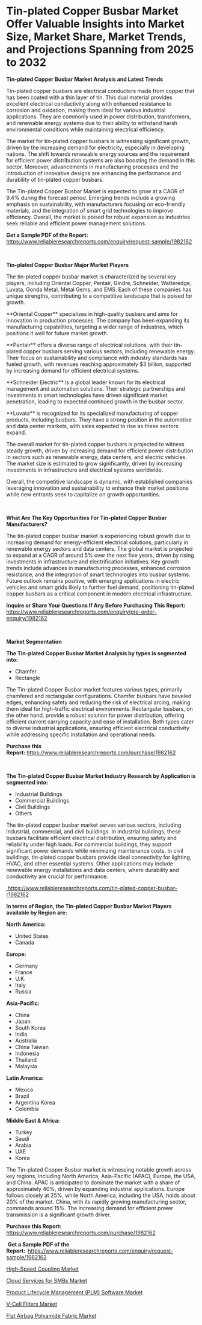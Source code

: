 <p><h1>Tin-plated Copper Busbar Market Offer Valuable Insights into Market Size, Market Share, Market Trends, and Projections Spanning from 2025 to 2032</h1></p><p><strong>Tin-plated Copper Busbar Market Analysis and Latest Trends</strong></p>
<p><p>Tin-plated copper busbars are electrical conductors made from copper that has been coated with a thin layer of tin. This dual material provides excellent electrical conductivity along with enhanced resistance to corrosion and oxidation, making them ideal for various industrial applications. They are commonly used in power distribution, transformers, and renewable energy systems due to their ability to withstand harsh environmental conditions while maintaining electrical efficiency.</p><p>The market for tin-plated copper busbars is witnessing significant growth, driven by the increasing demand for electricity, especially in developing nations. The shift towards renewable energy sources and the requirement for efficient power distribution systems are also boosting the demand in this sector. Moreover, advancements in manufacturing processes and the introduction of innovative designs are enhancing the performance and durability of tin-plated copper busbars.</p><p>The Tin-plated Copper Busbar Market is expected to grow at a CAGR of 9.4% during the forecast period. Emerging trends include a growing emphasis on sustainability, with manufacturers focusing on eco-friendly materials, and the integration of smart grid technologies to improve efficiency. Overall, the market is poised for robust expansion as industries seek reliable and efficient power management solutions.</p></p>
<p><strong>Get a Sample PDF of the Report:&nbsp;</strong> <a href="https://www.reliableresearchreports.com/enquiry/request-sample/1982162?utm_campaign=9&utm_medium=2&utm_source=Github&utm_content=ia&utm_term=15012025&utm_id=tin-plated-copper-busbar">https://www.reliableresearchreports.com/enquiry/request-sample/1982162</a></p>
<p>&nbsp;</p>
<p><strong>Tin-plated Copper Busbar Major Market Players</strong></p>
<p><p>The tin-plated copper busbar market is characterized by several key players, including Oriental Copper, Pentair, Gindre, Schneider, Watteredge, Luvata, Gonda Metal, Metal Gems, and EMS. Each of these companies has unique strengths, contributing to a competitive landscape that is poised for growth.</p><p>**Oriental Copper** specializes in high-quality busbars and aims for innovation in production processes. The company has been expanding its manufacturing capabilities, targeting a wider range of industries, which positions it well for future market growth.</p><p>**Pentair** offers a diverse range of electrical solutions, with their tin-plated copper busbars serving various sectors, including renewable energy. Their focus on sustainability and compliance with industry standards has fueled growth, with revenues reaching approximately $3 billion, supported by increasing demand for efficient electrical systems.</p><p>**Schneider Electric** is a global leader known for its electrical management and automation solutions. Their strategic partnerships and investments in smart technologies have driven significant market penetration, leading to expected continued growth in the busbar sector.</p><p>**Luvata** is recognized for its specialized manufacturing of copper products, including busbars. They have a strong position in the automotive and data center markets, with sales expected to rise as these sectors expand.</p><p>The overall market for tin-plated copper busbars is projected to witness steady growth, driven by increasing demand for efficient power distribution in sectors such as renewable energy, data centers, and electric vehicles. The market size is estimated to grow significantly, driven by increasing investments in infrastructure and electrical systems worldwide.</p><p>Overall, the competitive landscape is dynamic, with established companies leveraging innovation and sustainability to enhance their market positions while new entrants seek to capitalize on growth opportunities.</p></p>
<p>&nbsp;</p>
<p><strong>What Are The Key Opportunities For Tin-plated Copper Busbar Manufacturers?</strong></p>
<p><p>The tin-plated copper busbar market is experiencing robust growth due to increasing demand for energy-efficient electrical solutions, particularly in renewable energy sectors and data centers. The global market is projected to expand at a CAGR of around 5% over the next five years, driven by rising investments in infrastructure and electrification initiatives. Key growth trends include advances in manufacturing processes, enhanced corrosion resistance, and the integration of smart technologies into busbar systems. Future outlook remains positive, with emerging applications in electric vehicles and smart grids likely to further fuel demand, positioning tin-plated copper busbars as a critical component in modern electrical infrastructure.</p></p>
<p><strong>Inquire or Share Your Questions If Any Before Purchasing This Report:</strong> <a href="https://www.reliableresearchreports.com/enquiry/pre-order-enquiry/1982162?utm_campaign=9&utm_medium=2&utm_source=Github&utm_content=ia&utm_term=15012025&utm_id=tin-plated-copper-busbar">https://www.reliableresearchreports.com/enquiry/pre-order-enquiry/1982162</a></p>
<p>&nbsp;</p>
<p><strong>Market Segmentation</strong></p>
<p><strong>The Tin-plated Copper Busbar Market Analysis by types is segmented into:</strong></p>
<p><ul><li>Chamfer</li><li>Rectangle</li></ul></p>
<p><p>The Tin-plated Copper Busbar market features various types, primarily chamfered and rectangular configurations. Chamfer busbars have beveled edges, enhancing safety and reducing the risk of electrical arcing, making them ideal for high-traffic electrical environments. Rectangular busbars, on the other hand, provide a robust solution for power distribution, offering efficient current carrying capacity and ease of installation. Both types cater to diverse industrial applications, ensuring efficient electrical conductivity while addressing specific installation and operational needs.</p></p>
<p><strong>Purchase this Report:&nbsp;</strong><a href="https://www.reliableresearchreports.com/purchase/1982162?utm_campaign=9&utm_medium=2&utm_source=Github&utm_content=ia&utm_term=15012025&utm_id=tin-plated-copper-busbar">https://www.reliableresearchreports.com/purchase/1982162</a></p>
<p>&nbsp;</p>
<p><strong>The Tin-plated Copper Busbar Market Industry Research by Application is segmented into:</strong></p>
<p><ul><li>Industrial Buildings</li><li>Commercial Buildings</li><li>Civil Buildings</li><li>Others</li></ul></p>
<p><p>The tin-plated copper busbar market serves various sectors, including industrial, commercial, and civil buildings. In industrial buildings, these busbars facilitate efficient electrical distribution, ensuring safety and reliability under high loads. For commercial buildings, they support significant power demands while minimizing maintenance costs. In civil buildings, tin-plated copper busbars provide ideal connectivity for lighting, HVAC, and other essential systems. Other applications may include renewable energy installations and data centers, where durability and conductivity are crucial for performance.</p></p>
<p><a href="https://www.reliableresearchreports.com/tin-plated-copper-busbar-r1982162?utm_campaign=9&utm_medium=2&utm_source=Github&utm_content=ia&utm_term=15012025&utm_id=tin-plated-copper-busbar">&nbsp;https://www.reliableresearchreports.com/tin-plated-copper-busbar-r1982162</a></p>
<p><strong>In terms of Region, the Tin-plated Copper Busbar Market Players available by Region are:</strong></p>
<p>
    <p> <strong> North America: </strong>
        <ul>
            <li>United States</li>
            <li>Canada</li>
        </ul>
        </p> 
    <p> <strong> Europe: </strong>
        <ul>
            <li>Germany</li>
            <li>France</li>
            <li>U.K.</li>
            <li>Italy</li>
            <li>Russia</li>
        </ul>
        </p> 
    <p> <strong> Asia-Pacific: </strong>
        <ul>
            <li>China</li>
            <li>Japan</li>
            <li>South Korea</li>
            <li>India</li>
            <li>Australia</li>
            <li>China Taiwan</li>
            <li>Indonesia</li>
            <li>Thailand</li>
            <li>Malaysia</li>
        </ul>
        </p> 
    <p> <strong> Latin America: </strong>
        <ul>
            <li>Mexico</li>
            <li>Brazil</li>
            <li>Argentina Korea</li>
            <li>Colombia</li>
        </ul>
        </p> 
    <p> <strong> Middle East & Africa: </strong>
        <ul>
            <li>Turkey</li>
            <li>Saudi</li>
            <li>Arabia</li>
            <li>UAE</li>
            <li>Korea</li>
        </ul>
    </p>
    </p>
<p><p>The Tin-plated Copper Busbar market is witnessing notable growth across key regions, including North America, Asia-Pacific (APAC), Europe, the USA, and China. APAC is anticipated to dominate the market with a share of approximately 40%, driven by expanding industrial applications. Europe follows closely at 25%, while North America, including the USA, holds about 20% of the market. China, with its rapidly growing manufacturing sector, commands around 15%. The increasing demand for efficient power transmission is a significant growth driver.</p></p>
<p><strong>Purchase this Report: </strong><a href="https://www.reliableresearchreports.com/purchase/1982162?utm_campaign=9&utm_medium=2&utm_source=Github&utm_content=ia&utm_term=15012025&utm_id=tin-plated-copper-busbar">https://www.reliableresearchreports.com/purchase/1982162</a></p>
<p>&nbsp;<strong>Get a Sample PDF of the Report:&nbsp;&nbsp;</strong><a href="https://www.reliableresearchreports.com/enquiry/request-sample/1982162?utm_campaign=9&utm_medium=2&utm_source=Github&utm_content=ia&utm_term=15012025&utm_id=tin-plated-copper-busbar">https://www.reliableresearchreports.com/enquiry/request-sample/1982162</a></p>
<p><strong></strong></p>
<p><p><a href="https://github.com/WashimHussain441/Market-Research-Report-List-1/blob/main/high-speed-coupling-market.md?utm_campaign=9&utm_medium=2&utm_source=Github&utm_content=ia&utm_term=15012025&utm_id=tin-plated-copper-busbar">High-Speed Coupling Market</a></p><p><a href="https://github.com/SanjidaMahmud54/Market-Research-Report-List-1/blob/main/cloud-services-for-smbs-market.md?utm_campaign=9&utm_medium=2&utm_source=Github&utm_content=ia&utm_term=15012025&utm_id=tin-plated-copper-busbar">Cloud Services for SMBs Market</a></p><p><a href="https://github.com/hgf64gh/Market-Research-Report-List-1/blob/main/product-lifecycle-management-plm-software-market.md?utm_campaign=9&utm_medium=2&utm_source=Github&utm_content=ia&utm_term=15012025&utm_id=tin-plated-copper-busbar">Product Lifecycle Management (PLM) Software Market</a></p><p><a href="https://github.com/manesros8/Market-Research-Report-List-1/blob/main/v-cell-filters-market.md?utm_campaign=9&utm_medium=2&utm_source=Github&utm_content=ia&utm_term=15012025&utm_id=tin-plated-copper-busbar">V-Cell Filters Market</a></p><p><a href="https://github.com/ulyssacrayne00231/Market-Research-Report-List-1/blob/main/flat-airbag-polyamide-fabric-market.md?utm_campaign=9&utm_medium=2&utm_source=Github&utm_content=ia&utm_term=15012025&utm_id=tin-plated-copper-busbar">Flat Airbag Polyamide Fabric Market</a></p></p>
